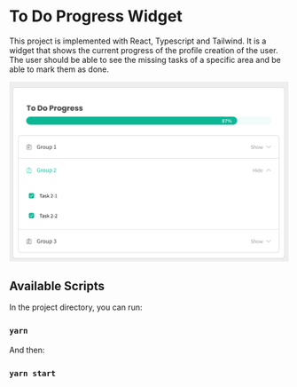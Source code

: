 # To Do Progress Widget

This project is implemented with React, Typescript and Tailwind. It is a widget that shows the current progress of the profile creation of the user. The user should be able to see the missing tasks of a specific area and be able to mark them as done.

![Screenshot](screenshot.png)
## Available Scripts

In the project directory, you can run:
### `yarn`

And then:

### `yarn start`

